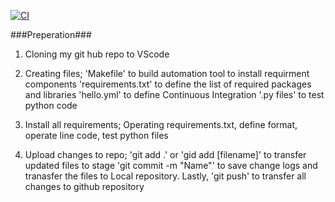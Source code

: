 [![CI](https://github.com/nogibjj/IDS706_alejandroparedeslatorre_template/actions/workflows/hello.yml/badge.svg)](https://github.com/nogibjj/IDS706_alejandroparedeslatorre_template/actions/workflows/hello.yml)

###Preperation###

1. Cloning my git hub repo to VScode
2. Creating files; 
    'Makefile' to build automation tool to install requirment components
    'requirements.txt' to define the list of required packages and libraries
    'hello.yml' to define Continuous Integration
    '.py files' to test python code 

3. Install all requirements;
    Operating requirements.txt, define format, operate line code, test python files

4. Upload changes to repo;
    'git add .' or 'gid add [filename]' to transfer updated files to stage
    'git commit -m "Name"' to save change logs and tranasfer the files to Local repository. Lastly, 'git push' to transfer all changes to github repository


